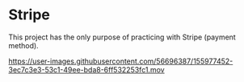 # Stripe

This project has the only purpose of practicing with Stripe (payment method).

https://user-images.githubusercontent.com/56696387/155977452-3ec7c3e3-53c1-49ee-bda8-6ff532253fc1.mov

